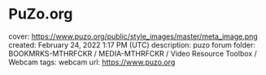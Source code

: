# PuZo.org

cover: https://www.puzo.org/public/style_images/master/meta_image.png
created: February 24, 2022 1:17 PM (UTC)
description: puzo forum
folder: BOOKMRKS-MTHRFCKR / MEDIA-MTHRFCKR / Video Resource Toolbox / Webcam
tags: webcam
url: https://www.puzo.org